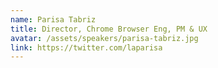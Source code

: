 ```yaml
---
name: Parisa Tabriz
title: Director, Chrome Browser Eng, PM & UX
avatar: /assets/speakers/parisa-tabriz.jpg
link: https://twitter.com/laparisa
---
```

